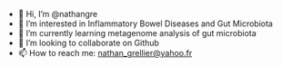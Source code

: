 - 👋 Hi, I’m @nathangre
- 👀 I’m interested in Inflammatory Bowel Diseases and Gut Microbiota
- 🌱 I’m currently learning metagenome analysis of gut microbiota
- 💞️ I’m looking to collaborate on Github
- 📫 How to reach me: nathan_grellier@yahoo.fr

